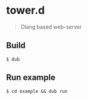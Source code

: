 # tower.d
> Dlang based web-server

## Build
```
$ dub
```

## Run example
```
$ cd example && dub run
```
